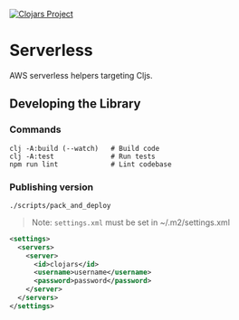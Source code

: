 [![Clojars Project](https://img.shields.io/clojars/v/dehli/serverless.svg)](https://clojars.org/dehli/serverless)

# Serverless

AWS serverless helpers targeting Cljs.

## Developing the Library

### Commands

```
clj -A:build (--watch)   # Build code
clj -A:test              # Run tests
npm run lint             # Lint codebase
```

### Publishing version

```
./scripts/pack_and_deploy
```

> Note: `settings.xml` must be set in ~/.m2/settings.xml

```xml
<settings>
  <servers>
    <server>
      <id>clojars</id>
      <username>username</username>
      <password>password</password>
    </server>
  </servers>
</settings>
```
